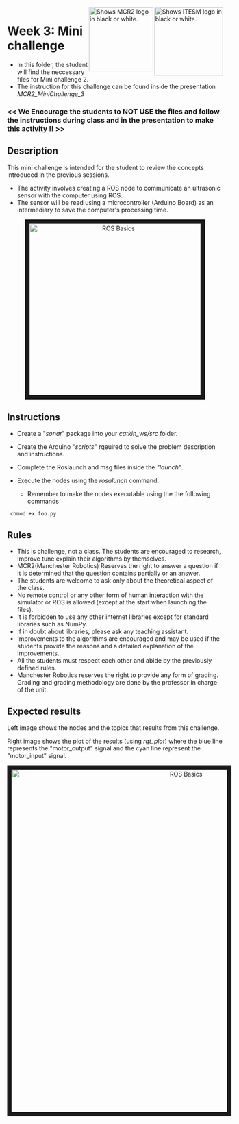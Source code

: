 <picture>
  <source media="(prefers-color-scheme: dark)" srcset="https://github.com/ManchesterRoboticsLtd/MR3001C_Cyber-Physical_Systems_I/blob/main/Misc/Logos/Logotipo%20Vertical%20Bco_Transparente.png">
  <source media="(prefers-color-scheme: light)" srcset="https://github.com/ManchesterRoboticsLtd/MR3001C_Cyber-Physical_Systems_I/blob/main/Misc/Logos/Logotipo%20Vertical%20Azul%20transparente.png">
  <img alt="Shows ITESM logo in black or white." width="160" align="right">
</picture>

<picture>
  <source media="(prefers-color-scheme: dark)" srcset="https://github.com/ManchesterRoboticsLtd/MR3001C_Cyber-Physical_Systems_I/blob/main/Misc/Logos/MCR2_Logo_White.png">
  <source media="(prefers-color-scheme: light)" srcset="https://github.com/ManchesterRoboticsLtd/MR3001C_Cyber-Physical_Systems_I/blob/main/Misc/Logos/MCR2_Logo_Black.png">
  <img alt="Shows MCR2 logo in black or white." width="150" align="right">
</picture>

# Week 3: Mini challenge

* In this folder, the student will find the neccessary files for Mini challenge 2.
* The instruction for this challenge can be found inside the presentation *MCR2_MiniChallenge_3*

### << We Encourage the students to NOT USE the files and follow the instructions during class and in the presentation to make this activity !! >>

## Description
This mini challenge is intended for the student to review the concepts introduced in the previous sessions.
* The activity involves creating a ROS node to communicate an ultrasonic sensor with the computer using ROS.
* The sensor will be read using a microcontroller (Arduino Board) as an intermediary to save the computer's processing time.


<p align="center"><img src="https://user-images.githubusercontent.com/67285979/218272859-0c94088b-0727-4794-adab-621ee8fdf528.png" 
alt="ROS Basics" width="400" border="10"/></p>


## Instructions

* Create a "*sonar*" package into your *catkin_ws/src* folder.
* Create the Arduino *"scripts"* rqeuired to solve the problem description and instructions.
* Complete the Roslaunch and msg files inside the *"launch"*.
* Execute the nodes using the *rosalunch* command.

  - Remember to make the nodes executable using the the following commands
```
 chmod +x foo.py
```

## Rules
  * This is challenge, not a class. The students are encouraged to research, improve tune explain their algorithms by themselves.
  * MCR2(Manchester Robotics) Reserves the right to answer a question if it is determined that the question contains partially or an answer.
  * The students are welcome to ask only about the theoretical aspect of the class.
  * No remote control or any other form of human interaction with the simulator or ROS is allowed (except at the start when launching the files).
  * It is forbidden to use any other internet libraries except for standard libraries such as NumPy.
  * If in doubt about libraries, please ask any teaching assistant.
  * Improvements to the algorithms are encouraged and may be used if the students provide the reasons and a detailed explanation of the improvements.
  * All the students must respect each other and abide by the previously defined rules.
  * Manchester Robotics reserves the right to provide any form of grading. Grading and grading methodology are done by the professor in charge of the unit.

  
  ## Expected results
  Left image shows the nodes and the topics that results from this challenge. 
  
  Right image shows the plot of the results (using *rqt_plot*) where the blue line represents the "motor_output" signal and the cyan line represent the "motor_input" signal.
  
  <p align="center"><img src="https://user-images.githubusercontent.com/67285979/218245460-c8f88bf0-65f1-4e5a-94d2-9a6bed2157a3.png" 
alt="ROS Basics" width="800" border="10"/></p>